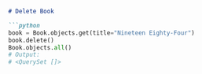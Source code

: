 
```markdown
# Delete Book

```python
book = Book.objects.get(title="Nineteen Eighty-Four")
book.delete()
Book.objects.all()
# Output:
# <QuerySet []>
